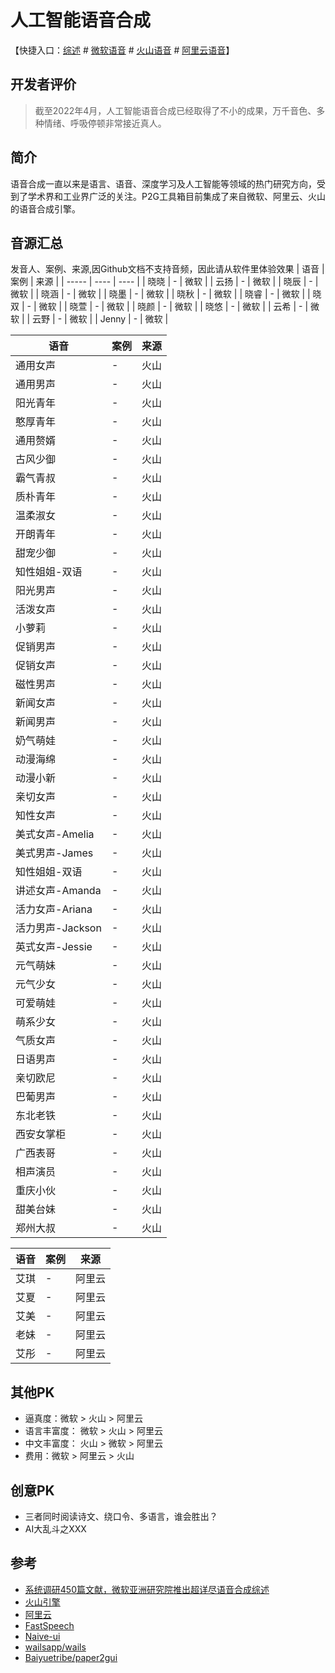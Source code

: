 # 人工智能语音合成

【快捷入口：[综述](readme.md) # [微软语音](microsoft_tts.md) # [火山语音](huoshan_tts.md) # [阿里云语音](aliyun_tts.md)】

## 开发者评价
> 截至2022年4月，人工智能语音合成已经取得了不小的成果，万千音色、多种情绪、呼吸停顿非常接近真人。

## 简介
语音合成一直以来是语言、语音、深度学习及人工智能等领域的热门研究方向，受到了学术界和工业界广泛的关注。P2G工具箱目前集成了来自微软、阿里云、火山的语音合成引擎。

## 音源汇总

发音人、案例、来源,因Github文档不支持音频，因此请从软件里体验效果
| 语音  | 案例 | 来源 |
| ----- | ---- | ---- |
| 晓晓  | -    | 微软 |
| 云扬  | -    | 微软 |
| 晓辰  | -    | 微软 |
| 晓涵  | -    | 微软 |
| 晓墨  | -    | 微软 |
| 晓秋  | -    | 微软 |
| 晓睿  | -    | 微软 |
| 晓双  | -    | 微软 |
| 晓萱  | -    | 微软 |
| 晓颜  | -    | 微软 |
| 晓悠  | -    | 微软 |
| 云希  | -    | 微软 |
| 云野  | -    | 微软 |
| Jenny | -    | 微软 |


| 语音             | 案例 | 来源 |
| ---------------- | ---- | ---- |
| 通用女声         | -    | 火山 |
| 通用男声         | -    | 火山 |
| 阳光青年         | -    | 火山 |
| 憨厚青年         | -    | 火山 |
| 通用赘婿         | -    | 火山 |
| 古风少御         | -    | 火山 |
| 霸气青叔         | -    | 火山 |
| 质朴青年         | -    | 火山 |
| 温柔淑女         | -    | 火山 |
| 开朗青年         | -    | 火山 |
| 甜宠少御         | -    | 火山 |
| 知性姐姐-双语    | -    | 火山 |
| 阳光男声         | -    | 火山 |
| 活泼女声         | -    | 火山 |
| 小萝莉           | -    | 火山 |
| 促销男声         | -    | 火山 |
| 促销女声         | -    | 火山 |
| 磁性男声         | -    | 火山 |
| 新闻女声         | -    | 火山 |
| 新闻男声         | -    | 火山 |
| 奶气萌娃         | -    | 火山 |
| 动漫海绵         | -    | 火山 |
| 动漫小新         | -    | 火山 |
| 亲切女声         | -    | 火山 |
| 知性女声         | -    | 火山 |
| 美式女声-Amelia  | -    | 火山 |
| 美式男声-James   | -    | 火山 |
| 知性姐姐-双语    | -    | 火山 |
| 讲述女声-Amanda  | -    | 火山 |
| 活力女声-Ariana  | -    | 火山 |
| 活力男声-Jackson | -    | 火山 |
| 英式女声-Jessie  | -    | 火山 |
| 元气萌妹         | -    | 火山 |
| 元气少女         | -    | 火山 |
| 可爱萌娃         | -    | 火山 |
| 萌系少女         | -    | 火山 |
| 气质女声         | -    | 火山 |
| 日语男声         | -    | 火山 |
| 亲切欧尼         | -    | 火山 |
| 巴葡男声         | -    | 火山 |
| 东北老铁         | -    | 火山 |
| 西安女掌柜       | -    | 火山 |
| 广西表哥         | -    | 火山 |
| 相声演员         | -    | 火山 |
| 重庆小伙         | -    | 火山 |
| 甜美台妹         | -    | 火山 |
| 郑州大叔         | -    | 火山 |


| 语音 | 案例 | 来源   |
| ---- | ---- | ------ |
| 艾琪 | -    | 阿里云 |
| 艾夏 | -    | 阿里云 |
| 艾美 | -    | 阿里云 |
| 老妹 | -    | 阿里云 |
| 艾彤 | -    | 阿里云 |

## 其他PK

- 逼真度：微软 > 火山 > 阿里云
- 语言丰富度： 微软 > 火山 > 阿里云
- 中文丰富度： 火山 > 微软 > 阿里云
- 费用：微软 >  阿里云 > 火山

## 创意PK

- 三者同时阅读诗文、绕口令、多语言，谁会胜出？
- AI大乱斗之XXX

## 参考

- [系统调研450篇文献，微软亚洲研究院推出超详尽语音合成综述](https://www.msra.cn/zh-cn/news/features/neural-speech-synthesis-survey)
- [火山引擎](https://www.volcengine.com/)
- [阿里云](https://ai.aliyun.com/nls/tts)
- [FastSpeech](https://www.msra.cn/zh-cn/news/features/fastspeech2)
- [Naive-ui](https://www.naiveui.com/zh-CN/os-theme)
- [wailsapp/wails](https://github.com/wailsapp/wails)
- [Baiyuetribe/paper2gui](https://github.com/Baiyuetribe/paper2gui)